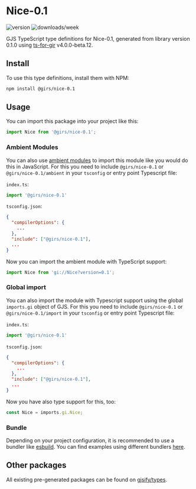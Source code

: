 
# Nice-0.1

![version](https://img.shields.io/npm/v/@girs/nice-0.1)
![downloads/week](https://img.shields.io/npm/dw/@girs/nice-0.1)


GJS TypeScript type definitions for Nice-0.1, generated from library version 0.1.0 using [ts-for-gir](https://github.com/gjsify/ts-for-gir) v4.0.0-beta.12.


## Install

To use this type definitions, install them with NPM:
```bash
npm install @girs/nice-0.1
```

## Usage

You can import this package into your project like this:
```ts
import Nice from '@girs/nice-0.1';
```

### Ambient Modules

You can also use [ambient modules](https://github.com/gjsify/ts-for-gir/tree/main/packages/cli#ambient-modules) to import this module like you would do this in JavaScript.
For this you need to include `@girs/nice-0.1` or `@girs/nice-0.1/ambient` in your `tsconfig` or entry point Typescript file:

`index.ts`:
```ts
import '@girs/nice-0.1'
```

`tsconfig.json`:
```json
{
  "compilerOptions": {
    ...
  },
  "include": ["@girs/nice-0.1"],
  ...
}
```

Now you can import the ambient module with TypeScript support: 

```ts
import Nice from 'gi://Nice?version=0.1';
```

### Global import

You can also import the module with Typescript support using the global `imports.gi` object of GJS.
For this you need to include `@girs/nice-0.1` or `@girs/nice-0.1/import` in your `tsconfig` or entry point Typescript file:

`index.ts`:
```ts
import '@girs/nice-0.1'
```

`tsconfig.json`:
```json
{
  "compilerOptions": {
    ...
  },
  "include": ["@girs/nice-0.1"],
  ...
}
```

Now you have also type support for this, too:

```ts
const Nice = imports.gi.Nice;
```

### Bundle

Depending on your project configuration, it is recommended to use a bundler like [esbuild](https://esbuild.github.io/). You can find examples using different bundlers [here](https://github.com/gjsify/ts-for-gir/tree/main/examples).

## Other packages

All existing pre-generated packages can be found on [gjsify/types](https://github.com/gjsify/types).

